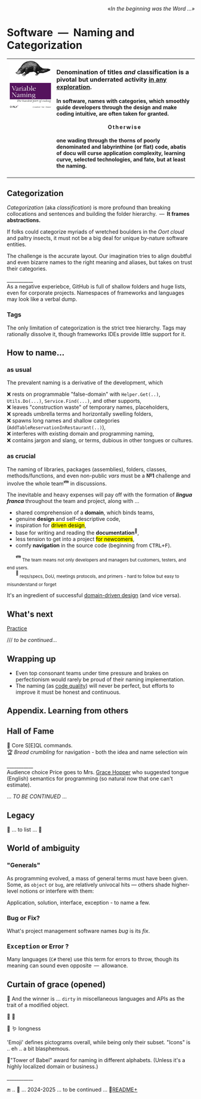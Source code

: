 <p dir="rtl"><i>«...&nbsp;In the beginning was the Word</i>»</p>

# Software &nbsp;&mdash;&nbsp; Naming and Categorization

<table><tr valign="top"><td width="25%"><a href="https://orlybooks.com/books/variable-naming"><img alt="&nbsp;O RLY? Variable name. The hardest part of coding" src="../../../_rsc/_img/snap/media/ORly.Book-CodeNaming.jpg" /></a>
</td><td>
  
### Denomination of titles _and_ classification is a pivotal but underrated activity <ins>in any exploration</ins>.
  
#### In software, names with categories, which smoothly guide developers through the design and make coding intuitive, are often taken for granted.

  <p align="center"><b>O&thinsp;t&thinsp;h&thinsp;e&thinsp;r&thinsp;w&thinsp;i&thinsp;s&thinsp;e</b></p>

#### one wading through the thorns of poorly denominated and labyrinthine (or flat) code, abatis of docu will curse application complexity, learning curve, selected technologies, and fate, but at least the naming.
</td></tr></table>

## Categorization

_Categorization_ (aka _classification_) is more profound than breaking collocations and sentences and building the folder hierarchy. &thinsp;&mdash;&thinsp; **It&nbsp;frames abstractions.**

If folks could categorize myriads of wretched boulders in the _Oort cloud_ and paltry insects, it must not be a big deal for unique by-nature software entities.

The challenge is the accurate layout. Our imagination tries to align doubtful and even bizarre names to the right meaning and aliases, but takes on trust their categories.

\___________\
As a negative experiebce, GitHub is full of shallow folders and huge lists, even for corporate projects. Namespaces of frameworks and languages may look like a verbal dump.

### Tags

The only limitation of categorization is the strict tree hierarchy. Tags may rationally dissolve it, though frameworks IDEs provide little support for it.

## How to name...

### as usual

The prevalent naming is a derivative of the development, which

❌ rests on programmable "false-domain" with `Helper.Get(..)`, `Utils.Do(...)`, `Service.Find(...)`, and other supports,\
❌ leaves "construction waste" of temporary names, placeholders,\
❌ spreads umbrella terms and horizontally swelling folders,\
❌ spawns long names and shallow categories (`AddTableReservationInRestaurant(..)`),\
❌ interferes with existing domain and programming naming,\
❌ contains jargon and slang, or terms, dubious in other tongues or cultures. 

### as crucial

The naming of libraries, packages (assemblies), folders, classes, methods/functions, and even non-public _vars_ must be a **№1** challenge and involve the whole team<sup>:family:</sup> in discussions. 

The inevitable and heavy expenses will pay off with the formation of ***lingua franca*** throughout the team and project, along with&nbsp;...
  
+ shared comprehension of a **domain**, which binds teams,
+ genuine **design** and self-descriptive code,
+ inspiration for <mark>driven design</mark>,
+ base for writing and reading the **documentation**<sup>📒</sup>,
+ less tension to get into a project <mark>for newcomers</mark>,
+ comfy **navigation** in the source code (beginning from <kbd>CTRL+F</kbd>).

&nbsp;&nbsp;&nbsp;&nbsp;&nbsp;&nbsp;<sup>:family:</sup><sub> The team means not only developers and managers but customers, testers, and end users.</sub>\
&nbsp;&nbsp;&nbsp;&nbsp;&nbsp;&nbsp;<sup>📒</sup><sub> reqs/specs, DoU, meetings protocols, and primers - hard to follow but easy to misunderstand or forget</sub>

It's an ingredient of successful [domain-driven design](../drive/README.md#Domain-drive) (and vice versa).

## What's next

[Practice](README+/naming_practice.md)

/// _to be continued..._

## Wrapping up

+ Even top consonant teams under time pressure and brakes on perfectionism would rarely be proud of their naming implementation. 
+ The naming (as [code quality](../../QA/README+/code-quality.md)) will never be perfect, but efforts to improve it must be honest and continuous.

## Appendix. Learning from others

## Hall of Fame

🥇 Core S[E]QL commands.\
🏆 _Bread crumbling_ for navigation - both the idea and name selection win

\___________\
Audience choice Price goes to Mrs. [Grace Hopper](../../../../pencraft/README+/quotes/README+/contributors/README.md#Grace-Hopper) 
who suggested tongue (English) semantics for programming (so natural now that one can't estimate).

 ...  _TO BE CONTINUED_ ...

## Legacy

🚧 ... to list ... 🚧

## World of ambiguity

### "Generals"

As programming evolved, a mass of general terms must have been given. Some, as `object` or `bug`, are relatively univocal hits &mdash; others shade higher-level notions or interfere with them:

Application, solution, interface, exception - to name a few.

### Bug or Fix?

What's project management software names _bug_ is its _fix_.

### <samp>Exception</samp> or Error ?

Many languages (`C#` there) use this term for errors to throw, though its meaning can sound even opposite &thinsp;&mdash;&thinsp;&nbsp;allowance.


## Curtain of grace (opened)

👑 And the winner is ... `dirty` in miscellaneous languages and APIs as the trait of a modified object.

🍅 🍓 

🍓 
🪱 longness

'Emoji' defines pictograms overall, while being only their subset. 
"Icons" is .. eh .. a bit blasphemous.

🗼"Tower of Babel" award for naming in different alphabets. (Unless it's a highly localized domain or business.)

\___________

🔚 ..  🌙 ... 2024-2025 ... to be continued ...  📂[README+](README+)
